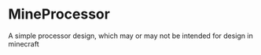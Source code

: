 # MineProcessor
A simple processor design, which may or may not be intended for design in minecraft
